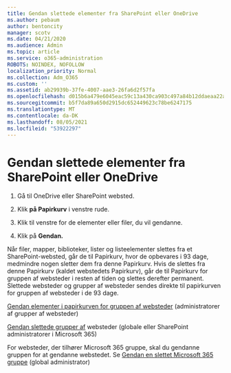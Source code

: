 ```yaml
---
title: Gendan slettede elementer fra SharePoint eller OneDrive
ms.author: pebaum
author: bentoncity
manager: scotv
ms.date: 04/21/2020
ms.audience: Admin
ms.topic: article
ms.service: o365-administration
ROBOTS: NOINDEX, NOFOLLOW
localization_priority: Normal
ms.collection: Adm_O365
ms.custom: ''
ms.assetid: ab29939b-37fe-4007-aae3-26fa6d2f57fa
ms.openlocfilehash: d015b6a479e6045eac59c13a430ca903c497a84b12ddaeaa22aeec9fae88f4e0
ms.sourcegitcommit: b5f7da89a650d2915dc652449623c78be6247175
ms.translationtype: MT
ms.contentlocale: da-DK
ms.lasthandoff: 08/05/2021
ms.locfileid: "53922297"
---
```

# <a name="restore-deleted-items-from-sharepoint-or-onedrive"></a>Gendan slettede elementer fra SharePoint eller OneDrive

1. Gå til OneDrive eller SharePoint websted.
    
2. Klik **på Papirkurv** i venstre rude. 
    
3. Klik til venstre for de elementer eller filer, du vil gendanne.
    
4. Klik på **Gendan.** 
    
Når filer, mapper, biblioteker, lister og listeelementer slettes fra et SharePoint-websted, går de til Papirkurv, hvor de opbevares i 93 dage, medmindre nogen sletter dem fra denne Papirkurv. Hvis de slettes fra denne Papirkurv (kaldet webstedets Papirkurv), går de til Papirkurv for gruppen af websteder i resten af tiden og slettes derefter permanent. Slettede websteder og grupper af websteder sendes direkte til papirkurven for gruppen af websteder i de 93 dage.
  
[Gendan elementer i papirkurven for gruppen af websteder](https://go.microsoft.com/fwlink/?linkid=867800) (administratorer af grupper af websteder) 
  
[Gendan slettede grupper af](https://go.microsoft.com/fwlink/?linkid=867660) websteder (globale eller SharePoint administratorer i Microsoft 365) 
  
For websteder, der tilhører Microsoft 365 gruppe, skal du gendanne gruppen for at gendanne webstedet. Se [Gendan en slettet Microsoft 365 gruppe](https://go.microsoft.com/fwlink/?linkid=867802) (global administrator) 
  

